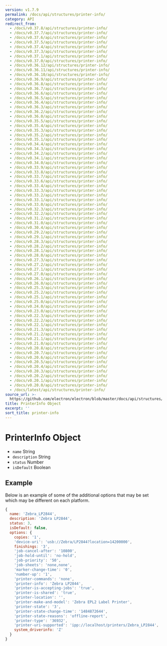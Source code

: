 ```yaml
---
version: v1.7.9
permalink: /docs/api/structures/printer-info/
category: API
redirect_from:
  - /docs/v0.37.8/api/structures/printer-info/
  - /docs/v0.37.7/api/structures/printer-info/
  - /docs/v0.37.6/api/structures/printer-info/
  - /docs/v0.37.5/api/structures/printer-info/
  - /docs/v0.37.4/api/structures/printer-info/
  - /docs/v0.37.3/api/structures/printer-info/
  - /docs/v0.37.1/api/structures/printer-info/
  - /docs/v0.37.0/api/structures/printer-info/
  - /docs/v0.36.12/api/structures/printer-info/
  - /docs/v0.36.11/api/structures/printer-info/
  - /docs/v0.36.10/api/structures/printer-info/
  - /docs/v0.36.9/api/structures/printer-info/
  - /docs/v0.36.8/api/structures/printer-info/
  - /docs/v0.36.7/api/structures/printer-info/
  - /docs/v0.36.6/api/structures/printer-info/
  - /docs/v0.36.5/api/structures/printer-info/
  - /docs/v0.36.4/api/structures/printer-info/
  - /docs/v0.36.3/api/structures/printer-info/
  - /docs/v0.36.2/api/structures/printer-info/
  - /docs/v0.36.0/api/structures/printer-info/
  - /docs/v0.35.5/api/structures/printer-info/
  - /docs/v0.35.4/api/structures/printer-info/
  - /docs/v0.35.3/api/structures/printer-info/
  - /docs/v0.35.2/api/structures/printer-info/
  - /docs/v0.35.1/api/structures/printer-info/
  - /docs/v0.34.4/api/structures/printer-info/
  - /docs/v0.34.3/api/structures/printer-info/
  - /docs/v0.34.2/api/structures/printer-info/
  - /docs/v0.34.1/api/structures/printer-info/
  - /docs/v0.34.0/api/structures/printer-info/
  - /docs/v0.33.9/api/structures/printer-info/
  - /docs/v0.33.8/api/structures/printer-info/
  - /docs/v0.33.7/api/structures/printer-info/
  - /docs/v0.33.6/api/structures/printer-info/
  - /docs/v0.33.4/api/structures/printer-info/
  - /docs/v0.33.3/api/structures/printer-info/
  - /docs/v0.33.2/api/structures/printer-info/
  - /docs/v0.33.1/api/structures/printer-info/
  - /docs/v0.33.0/api/structures/printer-info/
  - /docs/v0.32.3/api/structures/printer-info/
  - /docs/v0.32.2/api/structures/printer-info/
  - /docs/v0.31.2/api/structures/printer-info/
  - /docs/v0.31.0/api/structures/printer-info/
  - /docs/v0.30.4/api/structures/printer-info/
  - /docs/v0.29.2/api/structures/printer-info/
  - /docs/v0.29.1/api/structures/printer-info/
  - /docs/v0.28.3/api/structures/printer-info/
  - /docs/v0.28.2/api/structures/printer-info/
  - /docs/v0.28.1/api/structures/printer-info/
  - /docs/v0.28.0/api/structures/printer-info/
  - /docs/v0.27.3/api/structures/printer-info/
  - /docs/v0.27.2/api/structures/printer-info/
  - /docs/v0.27.1/api/structures/printer-info/
  - /docs/v0.27.0/api/structures/printer-info/
  - /docs/v0.26.1/api/structures/printer-info/
  - /docs/v0.26.0/api/structures/printer-info/
  - /docs/v0.25.3/api/structures/printer-info/
  - /docs/v0.25.2/api/structures/printer-info/
  - /docs/v0.25.1/api/structures/printer-info/
  - /docs/v0.25.0/api/structures/printer-info/
  - /docs/v0.24.0/api/structures/printer-info/
  - /docs/v0.23.0/api/structures/printer-info/
  - /docs/v0.22.3/api/structures/printer-info/
  - /docs/v0.22.2/api/structures/printer-info/
  - /docs/v0.22.1/api/structures/printer-info/
  - /docs/v0.21.3/api/structures/printer-info/
  - /docs/v0.21.2/api/structures/printer-info/
  - /docs/v0.21.1/api/structures/printer-info/
  - /docs/v0.21.0/api/structures/printer-info/
  - /docs/v0.20.8/api/structures/printer-info/
  - /docs/v0.20.7/api/structures/printer-info/
  - /docs/v0.20.6/api/structures/printer-info/
  - /docs/v0.20.5/api/structures/printer-info/
  - /docs/v0.20.4/api/structures/printer-info/
  - /docs/v0.20.3/api/structures/printer-info/
  - /docs/v0.20.2/api/structures/printer-info/
  - /docs/v0.20.1/api/structures/printer-info/
  - /docs/v0.20.0/api/structures/printer-info/
  - /docs/latest/api/structures/printer-info/
source_url: >-
  https://github.com/electron/electron/blob/master/docs/api/structures/printer-info.md
title: PrinterInfo Object
excerpt: ''
sort_title: printer-info
---
```




<!--


                                      ::::
                                    :o+//+o:
                                    +o    oo-
                                    :o+//oo/+o/
                                      -::-   -oo:
                                               /s/
                      -::::::::-                :s/  :::--
                  :+oo+////////+:        -:/+oo/ :s:-///++oo+:
                /o+:                -/+oo+/:-     +o-      -:+o:
               /s:              -:+o+/:           -o+         :s/
              -s/            -/oo/:                /s-         +s-
              -s/         -/oo/-                   -s/         /s-
               oo       :+o/-                       oo         oo
               -s/    :oo/                          /s-       /s-
                :s/ :oo:              -::-          /s-      /s:
                  -+o/               /ssss/         :s:    -+o-
                 :o+--               /ssss/         :s:   :o+-
                :s/  +o:              -::-          /s-   --
               -s/    :+o/-                         /s-
               oo       -+o+-                       oo
              -s/         -/oo/-                   -s/
             -+soo+:         -/oo/:                /s-      /oooo+-
             o+   :s:           -:+o+/:-          -o+      /s:  -oo
             oo:--/s:       ::      -:+oo+/:-     -/-      /s/--:o+
              :+++/-        :s:          -:/+ooo++//////++oo//+o+:
                             /s:                --::::::--
                              /s/              /s-
                               :oo:          :oo:
                                 /oo/-    -/oo/
                                   -/+oooo+/-





                   _______  _______  _______  _______  __
                  |       ||       ||       ||       ||  |
                  |  _____||_     _||   _   ||    _  ||  |
                  | |_____   |   |  |  | |  ||   |_| ||  |
                  |_____  |  |   |  |  |_|  ||    ___||__|
                   _____| |  |   |  |       ||   |     __
                  |_______|  |___|  |_______||___|    |__|


    This file is generated automatically, so it should not be edited.

    To make changes, head over to the electron/electron repository:

    https://github.com/electron/electron/blob/master/docs/api/structures/printer-info.md

    Thanks!

-->
# PrinterInfo Object

*   `name` String
*   `description` String
*   `status` Number
*   `isDefault` Boolean

## Example

Below is an example of some of the additional options that may be set which may be different on each platform.

```javascript
{
  name: 'Zebra_LP2844',
  description: 'Zebra LP2844',
  status: 3,
  isDefault: false,
  options: {
    copies: '1',
    'device-uri': 'usb://Zebra/LP2844?location=14200000',
    finishings: '3',
    'job-cancel-after': '10800',
    'job-hold-until': 'no-hold',
    'job-priority': '50',
    'job-sheets': 'none,none',
    'marker-change-time': '0',
    'number-up': '1',
    'printer-commands': 'none',
    'printer-info': 'Zebra LP2844',
    'printer-is-accepting-jobs': 'true',
    'printer-is-shared': 'true',
    'printer-location': '',
    'printer-make-and-model': 'Zebra EPL2 Label Printer',
    'printer-state': '3',
    'printer-state-change-time': '1484872644',
    'printer-state-reasons': 'offline-report',
    'printer-type': '36932',
    'printer-uri-supported': 'ipp://localhost/printers/Zebra_LP2844',
    system_driverinfo: 'Z'
  }
}
```
